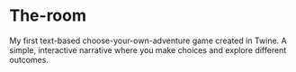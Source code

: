 # The-room
My first text-based choose-your-own-adventure game created in Twine. A simple, interactive narrative where you make choices and explore different outcomes.
